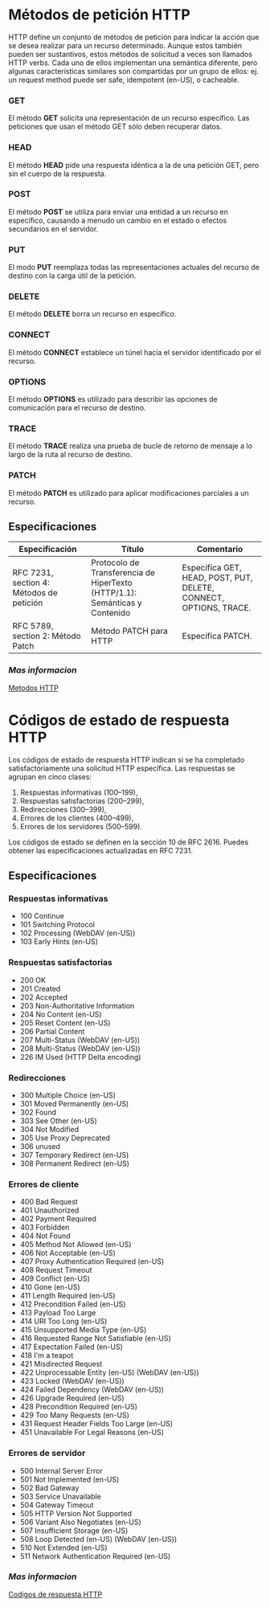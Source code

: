 # **Métodos de petición HTTP**

HTTP define un conjunto de métodos de petición para indicar la acción que se desea realizar para un recurso determinado. Aunque estos también pueden ser sustantivos, estos métodos de solicitud a veces son llamados HTTP verbs. Cada uno de ellos implementan una semántica diferente, pero algunas características similares son compartidas por un grupo de ellos: ej. un request method puede ser safe, idempotent (en-US), o cacheable.

### **GET**
El método **GET** solicita una representación de un recurso específico. Las peticiones que usan el método GET sólo deben recuperar datos.

### **HEAD**
El método **HEAD** pide una respuesta idéntica a la de una petición GET, pero sin el cuerpo de la respuesta.

### **POST**
El método **POST** se utiliza para enviar una entidad a un recurso en específico, causando a menudo un cambio en el estado o efectos secundarios en el servidor.

### **PUT**
El modo **PUT** reemplaza todas las representaciones actuales del recurso de destino con la carga útil de la petición.

### **DELETE**
El método **DELETE** borra un recurso en específico.

### **CONNECT**
El método **CONNECT** establece un túnel hacia el servidor identificado por el recurso.

### **OPTIONS**
El método **OPTIONS** es utilizado para describir las opciones de comunicación para el recurso de destino.

### **TRACE**
El método **TRACE** realiza una prueba de bucle de retorno de mensaje a lo largo de la ruta al recurso de destino.

### **PATCH**
El método **PATCH** es utilizado para aplicar modificaciones parciales a un recurso.

## **Especificaciones**

| Especificación | Título | Comentario |
| -- | -- | -- |
| RFC 7231, section 4: Métodos de petición | Protocolo de Transferencia de HiperTexto (HTTP/1.1): Semánticas y Contenido | Especifica GET, HEAD, POST, PUT, DELETE, CONNECT, OPTIONS, TRACE. |
| RFC 5789, section 2: Método Patch | Método PATCH para HTTP | Especifica PATCH. |

### *Mas informacion*

[Metodos HTTP](https://developer.mozilla.org/es/docs/Web/HTTP/Methods)

# **Códigos de estado de respuesta HTTP**

Los códigos de estado de respuesta HTTP indican si se ha completado satisfactoriamente una solicitud HTTP específica. Las respuestas se agrupan en cinco clases:

1. Respuestas informativas (100–199),
2. Respuestas satisfactorias (200–299),
3. Redirecciones (300–399),
4. Errores de los clientes (400–499),
5. Errores de los servidores (500–599).

Los códigos de estado se definen en la sección 10 de RFC 2616. Puedes obtener las especificaciones actualizadas en RFC 7231.

## **Especificaciones**

### **Respuestas informativas**
- 100 Continue
- 101 Switching Protocol
- 102 Processing (WebDAV (en-US))
- 103 Early Hints (en-US)

### **Respuestas satisfactorias**
- 200 OK
- 201 Created
- 202 Accepted
- 203 Non-Authoritative Information
- 204 No Content (en-US)
- 205 Reset Content (en-US)
- 206 Partial Content
- 207 Multi-Status (WebDAV (en-US))
- 208 Multi-Status (WebDAV (en-US))
- 226 IM Used (HTTP Delta encoding)

### **Redirecciones**
- 300 Multiple Choice (en-US)
- 301 Moved Permanently (en-US)
- 302 Found
- 303 See Other (en-US)
- 304 Not Modified
- 305 Use Proxy Deprecated
- 306 unused
- 307 Temporary Redirect (en-US)
- 308 Permanent Redirect (en-US)

### **Errores de cliente**
- 400 Bad Request
- 401 Unauthorized
- 402 Payment Required
- 403 Forbidden
- 404 Not Found
- 405 Method Not Allowed (en-US)
- 406 Not Acceptable (en-US)
- 407 Proxy Authentication Required (en-US)
- 408 Request Timeout
- 409 Conflict (en-US)
- 410 Gone (en-US)
- 411 Length Required (en-US)
- 412 Precondition Failed (en-US)
- 413 Payload Too Large
- 414 URI Too Long (en-US)
- 415 Unsupported Media Type (en-US)
- 416 Requested Range Not Satisfiable (en-US)
- 417 Expectation Failed (en-US)
- 418 I'm a teapot
- 421 Misdirected Request
- 422 Unprocessable Entity (en-US) (WebDAV (en-US))
- 423 Locked (WebDAV (en-US))
- 424 Failed Dependency (WebDAV (en-US))
- 426 Upgrade Required (en-US)
- 428 Precondition Required (en-US)
- 429 Too Many Requests (en-US)
- 431 Request Header Fields Too Large (en-US)
- 451 Unavailable For Legal Reasons (en-US)

### **Errores de servidor**
- 500 Internal Server Error
- 501 Not Implemented (en-US)
- 502 Bad Gateway
- 503 Service Unavailable
- 504 Gateway Timeout
- 505 HTTP Version Not Supported
- 506 Variant Also Negotiates (en-US)
- 507 Insufficient Storage (en-US)
- 508 Loop Detected (en-US) (WebDAV (en-US))
- 510 Not Extended (en-US)
- 511 Network Authentication Required (en-US)

### *Mas informacion*

[Codigos de respuesta HTTP](https://developer.mozilla.org/es/docs/Web/HTTP/Status#errores_de_cliente)